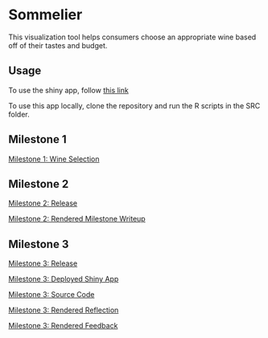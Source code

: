 # Sommelier
This visualization tool helps consumers choose an appropriate wine based off of their tastes and budget.

## Usage
To use the shiny app, follow [this link](https://tedhaley.shinyapps.io/wine_selection/)

To use this app locally, clone the repository and run the R scripts in the SRC folder.

## Milestone 1
[Milestone 1: Wine Selection](https://github.com/TedHaley/Wine_Selection/releases)

## Milestone 2

[Milestone 2: Release](https://github.com/TedHaley/Wine_Selection/releases/tag/v2.0)

[Milestone 2: Rendered Milestone Writeup](https://github.com/TedHaley/Wine_Selection/blob/master/doc/2.writeup_milestone2.pdf)

## Milestone 3
[Milestone 3: Release](https://github.com/TedHaley/Wine_Selection/releases/tag/v3.0)

[Milestone 3: Deployed Shiny App](https://tedhaley.shinyapps.io/wine_selection/)

[Milestone 3: Source Code](https://github.com/TedHaley/Wine_Selection/tree/master/src/wine_selection)

[Milestone 3: Rendered Reflection](https://github.com/TedHaley/Wine_Selection/blob/master/doc/3.Reflection.pdf)

[Milestone 3: Rendered Feedback](https://github.com/TedHaley/Wine_Selection/blob/master/doc/3.Feedback.pdf)



